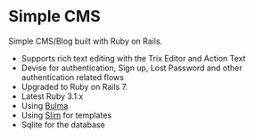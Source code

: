 # Simple CMS

Simple CMS/Blog built with Ruby on Rails.
- Supports rich text editing with the Trix Editor and Action Text
- Devise for authentication, Sign up, Lost Password and other authentication related flows
- Upgraded to Ruby on Rails 7.
- Latest Ruby 3.1.x
- Using [Bulma](https://bulma.io)
- Using [Slim](https://github.com/slim-template/slim) for templates
- Sqlite for the database
